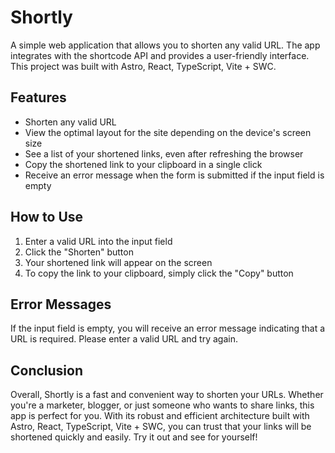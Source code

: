 # Shortly

A simple web application that allows you to shorten any valid URL. The app integrates with the shortcode API and provides a user-friendly interface. This project was built with Astro, React, TypeScript, Vite + SWC.

## Features

- Shorten any valid URL
- View the optimal layout for the site depending on the device's screen size
- See a list of your shortened links, even after refreshing the browser
- Copy the shortened link to your clipboard in a single click
- Receive an error message when the form is submitted if the input field is empty

## How to Use

1. Enter a valid URL into the input field
2. Click the "Shorten" button
3. Your shortened link will appear on the screen
4. To copy the link to your clipboard, simply click the "Copy" button

## Error Messages

If the input field is empty, you will receive an error message indicating that a URL is required. Please enter a valid URL and try again.

## Conclusion

Overall, Shortly is a fast and convenient way to shorten your URLs. Whether you're a marketer, blogger, or just someone who wants to share links, this app is perfect for you. With its robust and efficient architecture built with Astro, React, TypeScript, Vite + SWC, you can trust that your links will be shortened quickly and easily. Try it out and see for yourself!
